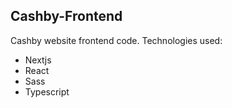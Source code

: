## Cashby-Frontend

Cashby website frontend code. Technologies used:

- Nextjs
- React
- Sass
- Typescript
